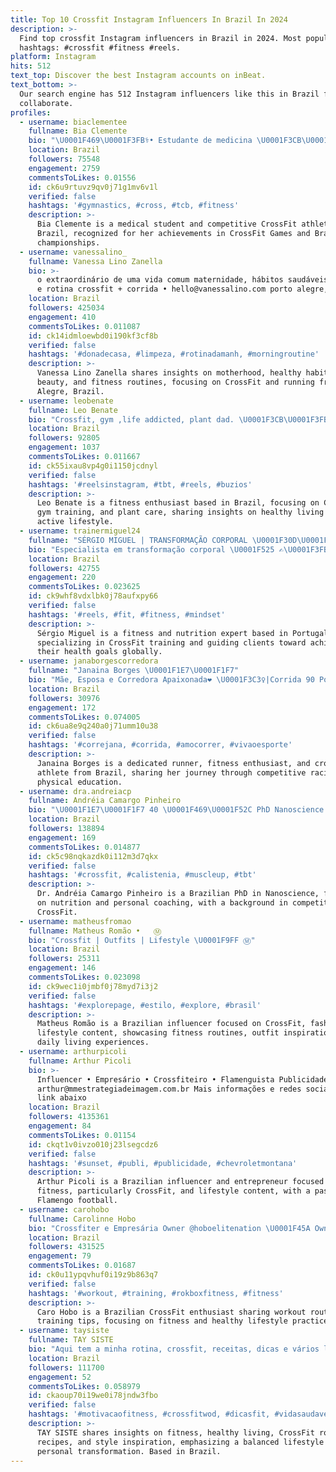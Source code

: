 ```yaml
---
title: Top 10 Crossfit Instagram Influencers In Brazil In 2024
description: >-
  Find top crossfit Instagram influencers in Brazil in 2024. Most popular
  hashtags: #crossfit #fitness #reels.
platform: Instagram
hits: 512
text_top: Discover the best Instagram accounts on inBeat.
text_bottom: >-
  Our search engine has 512 Instagram influencers like this in Brazil for you to
  collaborate.
profiles:
  - username: biaclementee
    fullname: Bia Clemente
    bio: "\U0001F469\U0001F3FB‍⚕️• Estudante de medicina \U0001F3CB\U0001F3FB‍♀️• Atleta de Crossfit @nike \U0001F30D• Crossfit Games Athlete \U0001F947• Bicampeã brasileira teen"
    location: Brazil
    followers: 75548
    engagement: 2759
    commentsToLikes: 0.01556
    id: ck6u9rtuvz9qv0j71g1mv6v1l
    verified: false
    hashtags: '#gymnastics, #cross, #tcb, #fitness'
    description: >-
      Bia Clemente is a medical student and competitive CrossFit athlete from
      Brazil, recognized for her achievements in CrossFit Games and Brazilian
      championships.
  - username: vanessalino_
    fullname: Vanessa Lino Zanella
    bio: >-
      o extraordinário de uma vida comum maternidade, hábitos saudáveis, beleza
      e rotina crossfit + corrida • hello@vanessalino.com porto alegre, RS
    location: Brazil
    followers: 425034
    engagement: 410
    commentsToLikes: 0.011087
    id: ck14idmloewbd0i190kf3cf8b
    verified: false
    hashtags: '#donadecasa, #limpeza, #rotinadamanh, #morningroutine'
    description: >-
      Vanessa Lino Zanella shares insights on motherhood, healthy habits,
      beauty, and fitness routines, focusing on CrossFit and running from Porto
      Alegre, Brazil.
  - username: leobenate
    fullname: Leo Benate
    bio: "Crossfit, gym ,life addicted, plant dad. \U0001F3CB\U0001F3FB‍♂️\U0001F4AA\U0001F3FC☀️✈️ \U0001F1EC\U0001F1E7\U0001F1EA\U0001F1F8\U0001F1E7\U0001F1F7 \U0001F4CDSP/RIO Contato: Leo.benate@hotmail.com"
    location: Brazil
    followers: 92805
    engagement: 1037
    commentsToLikes: 0.011667
    id: ck55ixau8vp4g0i1150jcdnyl
    verified: false
    hashtags: '#reelsinstagram, #tbt, #reels, #buzios'
    description: >-
      Leo Benate is a fitness enthusiast based in Brazil, focusing on CrossFit,
      gym training, and plant care, sharing insights on healthy living and an
      active lifestyle.
  - username: trainermiguel24
    fullname: "SÉRGIO MIGUEL | TRANSFORMAÇÃO CORPORAL \U0001F30D\U0001F44A\U0001F3FC"
    bio: "Especialista em transformação corporal \U0001F525 ✍\U0001F3FB Protocolo de transformação 21 dias DTC \U0001F4F2 Envia MP com a palavra “resultados” \U0001F947 CrossFit Athlete"
    location: Brazil
    followers: 42755
    engagement: 220
    commentsToLikes: 0.023625
    id: ck9whf8vdxlbk0j78aufxpy66
    verified: false
    hashtags: '#reels, #fit, #fitness, #mindset'
    description: >-
      Sérgio Miguel is a fitness and nutrition expert based in Portugal,
      specializing in CrossFit training and guiding clients toward achieving
      their health goals globally.
  - username: janaborgescorredora
    fullname: "Janaina Borges \U0001F1E7\U0001F1F7"
    bio: "Mãe, Esposa e Corredora Apaixonada❤ \U0001F3C3‍♀️|Corrida 90 Pódios \U0001F3CB️‍♀️|Crossfit\U0001F3C6 \U0001F3C6 \U0001F3C53X TOP \U0001F4AF Cursando Ed. Física\U0001F4DA Embaix. @authenbrasil \U0001F5125K \U0001F463 \U0001F51210K \U0001F463 \U0001F51221K\U0001F463"
    location: Brazil
    followers: 30976
    engagement: 172
    commentsToLikes: 0.074005
    id: ck6ua8e9q240a0j71umm10u38
    verified: false
    hashtags: '#correjana, #corrida, #amocorrer, #vivaoesporte'
    description: >-
      Janaina Borges is a dedicated runner, fitness enthusiast, and crossfit
      athlete from Brazil, sharing her journey through competitive racing and
      physical education.
  - username: dra.andreiacp
    fullname: Andréia Camargo Pinheiro
    bio: "\U0001F1E7\U0001F1F7 40 \U0001F469‍\U0001F52C PhD Nanoscience \U0001F4DA Nutrition/Coach/Personal \U0001F948 Fittest in the world, CrossfitGames 2023 \"A idade é só um número\""
    location: Brazil
    followers: 138894
    engagement: 169
    commentsToLikes: 0.014877
    id: ck5c98nqkazdk0i112m3d7qkx
    verified: false
    hashtags: '#crossfit, #calistenia, #muscleup, #tbt'
    description: >-
      Dr. Andréia Camargo Pinheiro is a Brazilian PhD in Nanoscience, focusing
      on nutrition and personal coaching, with a background in competitive
      CrossFit.
  - username: matheusfromao
    fullname: Matheus Romão •   Ⓜ️
    bio: "Crossfit | Outfits | Lifestyle \U0001F9FF Ⓜ️"
    location: Brazil
    followers: 25311
    engagement: 146
    commentsToLikes: 0.023098
    id: ck9wec1i0jmbf0j78myd7i3j2
    verified: false
    hashtags: '#explorepage, #estilo, #explore, #brasil'
    description: >-
      Matheus Romão is a Brazilian influencer focused on CrossFit, fashion, and
      lifestyle content, showcasing fitness routines, outfit inspiration, and
      daily living experiences.
  - username: arthurpicoli
    fullname: Arthur Picoli
    bio: >-
      Influencer • Empresário • Crossfiteiro • Flamenguista Publicidade:
      arthur@mmestrategiadeimagem.com.br Mais informações e redes sociais no
      link abaixo
    location: Brazil
    followers: 4135361
    engagement: 84
    commentsToLikes: 0.01154
    id: ckqt1v0ivzo010j23lsegcdz6
    verified: false
    hashtags: '#sunset, #publi, #publicidade, #chevroletmontana'
    description: >-
      Arthur Picoli is a Brazilian influencer and entrepreneur focused on
      fitness, particularly CrossFit, and lifestyle content, with a passion for
      Flamengo football.
  - username: carohobo
    fullname: Carolinne Hobo
    bio: "Crossfiter e Empresária Owner @hoboelitenation \U0001F45A Owner @bunker_sampa \U0001F4E6 Team @integralmedica #Brazilian#God❤ \U0001F3C65XRegionals CF games Sports e Lifestyle"
    location: Brazil
    followers: 431525
    engagement: 79
    commentsToLikes: 0.01687
    id: ck0u11ypqvhuf0i19z9b863q7
    verified: false
    hashtags: '#workout, #training, #rokboxfitness, #fitness'
    description: >-
      Caro Hobo is a Brazilian CrossFit enthusiast sharing workout routines and
      training tips, focusing on fitness and healthy lifestyle practices.
  - username: taysiste
    fullname: TAY SISTE
    bio: "Aqui tem a minha rotina, crossfit, receitas, dicas e vários lookinhos \U0001F933\U0001F3FC✨ Emagreci 28kg e levo uma vida 80% saudável \U0001F3CB\U0001F3FC‍♀️ ☝\U0001F3FCO básico, FUNCIONA."
    location: Brazil
    followers: 111700
    engagement: 52
    commentsToLikes: 0.058979
    id: ckaoup70i19we0i78jndw3fbo
    verified: false
    hashtags: '#motivacaofitness, #crossfitwod, #dicasfit, #vidasaudavelsempre'
    description: >-
      TAY SISTE shares insights on fitness, healthy living, CrossFit routines,
      recipes, and style inspiration, emphasizing a balanced lifestyle and
      personal transformation. Based in Brazil.
---
```


